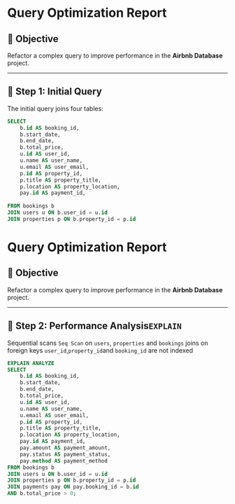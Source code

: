 # Query Optimization Report

## 🎯 Objective
Refactor a complex query to improve performance in the **Airbnb Database** project.

---

## 📝 Step 1: Initial Query
The initial query joins four tables:

```sql
SELECT 
    b.id AS booking_id,
    b.start_date,
    b.end_date,
    b.total_price,
    u.id AS user_id,
    u.name AS user_name,
    u.email AS user_email,
    p.id AS property_id,
    p.title AS property_title,
    p.location AS property_location,
    pay.id AS payment_id,
    
FROM bookings b
JOIN users u ON b.user_id = u.id
JOIN properties p ON b.property_id = p.id
```
# Query Optimization Report

## 🎯 Objective
Refactor a complex query to improve performance in the **Airbnb Database** project.

---

## 📝 Step 2: Performance Analysis`EXPLAIN`
Sequential scans `Seq Scan` on `users`, `properties` and `bookings`
joins on foreign keys `user_id`,`property_id`and `booking_id` are not indexed

```sql
EXPLAIN ANALYZE
SELECT 
    b.id AS booking_id,
    b.start_date,
    b.end_date,
    b.total_price,
    u.id AS user_id,
    u.name AS user_name,
    u.email AS user_email,
    p.id AS property_id,
    p.title AS property_title,
    p.location AS property_location,
    pay.id AS payment_id,
    pay.amount AS payment_amount,
    pay.status AS payment_status,
    pay.method AS payment_method
FROM bookings b
JOIN users u ON b.user_id = u.id
JOIN properties p ON b.property_id = p.id
JOIN payments pay ON pay.booking_id = b.id
AND b.total_price > 0;

